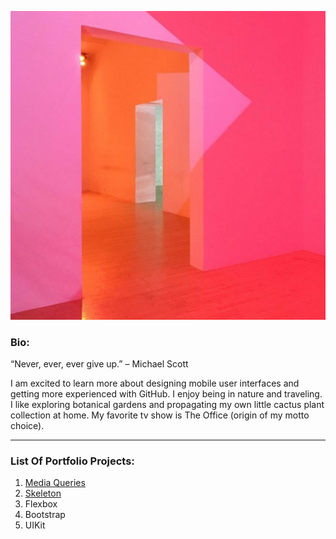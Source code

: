 ![alt text](Screenshot_2016-11-28-07-31-32-1.png "Beautiful Palette")

### **Bio:**
   “Never, ever, ever give up.” – Michael Scott
   
   I am excited to learn more about designing mobile user interfaces and getting more experienced with GitHub.
   I enjoy being in nature and traveling. I like exploring botanical gardens and propagating my own little cactus plant collection at home.    My favorite tv show is The Office (origin of my motto choice).
   
   -------

### **List Of Portfolio Projects:**

1. [Media Queries](https://bridgetmarie-git.github.io)
2. [Skeleton](https://bridgetmarie-git.github.io/Resume/index.html) 
3. Flexbox
4. Bootstrap
5. UIKit
 
